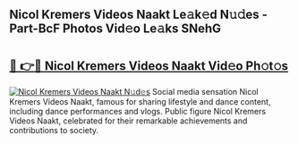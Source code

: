 ## Nicol Kremers Videos Naakt Le𝚊k𝚎d N𝚞𝚍es - Part-BcF Photos Vid𝚎o Le𝚊ks SNehG

# <h2><a href="http://fb7haps.evod.top/?m=Nicol+Kremers+Videos+Naakt">🔗 👉🔴 Nicol Kremers Videos Naakt Vid𝚎o Ph𝚘t𝚘s</a></h2>

[![Nicol Kremers Videos Naakt N𝚞d𝚎s](https://i.imgur.com/8V9OHl7.gif)](http://fb7haps.evod.top/?m=Nicol+Kremers+Videos+Naakt)
Social media sensation Nicol Kremers Videos Naakt, famous for sharing lifestyle and dance content, including dance performances and vlogs. Public figure Nicol Kremers Videos Naakt, celebrated for their remarkable achievements and contributions to society. 
